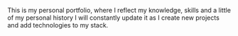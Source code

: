 This is my personal portfolio, where I reflect my knowledge, skills and a little of my personal history
I will constantly update it as I create new projects and add technologies to my stack.



